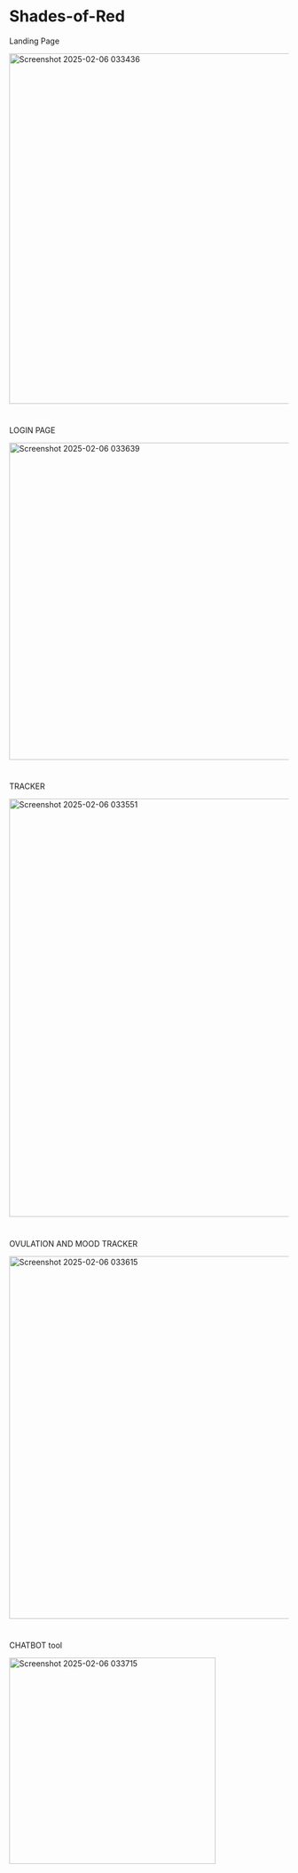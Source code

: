 # Shades-of-Red
Landing Page

<img width="632" alt="Screenshot 2025-02-06 033436" src="https://github.com/user-attachments/assets/e9b0f7a3-61d0-43d2-83fc-657da52c4d05" />


# 
LOGIN PAGE

<img width="572" alt="Screenshot 2025-02-06 033639" src="https://github.com/user-attachments/assets/6dadb8a7-bbb7-4fb3-993f-af92e406efa7" />

#
TRACKER

<img width="754" alt="Screenshot 2025-02-06 033551" src="https://github.com/user-attachments/assets/083be61c-1141-4149-9eec-de6563a179bc" />

# 
OVULATION AND MOOD TRACKER

<img width="654" alt="Screenshot 2025-02-06 033615" src="https://github.com/user-attachments/assets/6fa7f913-1d69-4188-a6ca-cff6ceac65e9" />

# 
CHATBOT tool

<img width="372" alt="Screenshot 2025-02-06 033715" src="https://github.com/user-attachments/assets/8ee81467-1f9d-4bfc-9390-42cfb6d8b3ba" />
